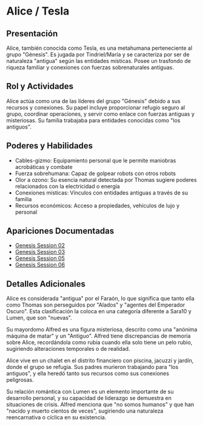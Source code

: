 # Alice / Tesla

## Presentación
Alice, también conocida como Tesla, es una metahumana perteneciente al grupo "Génesis". Es jugada por Tindriel/María y se caracteriza por ser de naturaleza "antigua" según las entidades místicas. Posee un trasfondo de riqueza familiar y conexiones con fuerzas sobrenaturales antiguas.

## Rol y Actividades
Alice actúa como una de las líderes del grupo "Génesis" debido a sus recursos y conexiones. Su papel incluye proporcionar refugio seguro al grupo, coordinar operaciones, y servir como enlace con fuerzas antiguas y misteriosas. Su familia trabajaba para entidades conocidas como "los antiguos".

## Poderes y Habilidades
- Cables-gizmo: Equipamiento personal que le permite maniobras acrobáticas y combate
- Fuerza sobrehumana: Capaz de golpear robots con otros robots
- Olor a ozono: Su esencia natural detectada por Thomas sugiere poderes relacionados con la electricidad o energía
- Conexiones místicas: Vínculos con entidades antiguas a través de su familia
- Recursos económicos: Acceso a propiedades, vehículos de lujo y personal

## Apariciones Documentadas
- [Genesis Session 02](../../campaigns/genesis/session-02.md)
- [Genesis Session 03](../../campaigns/genesis/session-03.md)
- [Genesis Session 05](../../campaigns/genesis/session-05.md)
- [Genesis Session 06](../../campaigns/genesis/session-06.md)

## Detalles Adicionales
Alice es considerada "antigua" por el Faraón, lo que significa que tanto ella como Thomas son perseguidos por "Alados" y "agentes del Emperador Oscuro". Esta clasificación la coloca en una categoría diferente a Sara10 y Lumen, que son "nuevas".

Su mayordomo Alfred es una figura misteriosa, descrito como una "anónima máquina de matar" y un "Antiguo". Alfred tiene discrepancias de memoria sobre Alice, recordándola como rubia cuando ella solo tiene un pelo rubio, sugiriendo alteraciones temporales o de realidad.

Alice vive en un chalet en el distrito financiero con piscina, jacuzzi y jardín, donde el grupo se refugia. Sus padres murieron trabajando para "los antiguos", y ella heredó tanto sus recursos como sus conexiones peligrosas.

Su relación romántica con Lumen es un elemento importante de su desarrollo personal, y su capacidad de liderazgo se demuestra en situaciones de crisis. Alfred menciona que "no somos humanos" y que han "nacido y muerto cientos de veces", sugiriendo una naturaleza reencarnativa o cíclica en su existencia.